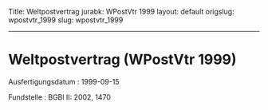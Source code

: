 Title: Weltpostvertrag
jurabk: WPostVtr 1999
layout: default
origslug: wpostvtr_1999
slug: wpostvtr_1999

---

# Weltpostvertrag (WPostVtr 1999)

Ausfertigungsdatum
:   1999-09-15

Fundstelle
:   BGBl II: 2002, 1470

